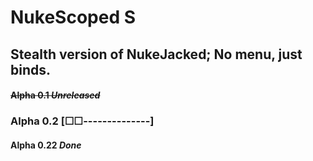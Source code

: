 # NukeScoped S
## Stealth version of NukeJacked; No menu, just binds.

#### ~~Alpha 0.1 *Unreleased*~~
### Alpha 0.2 [☐☐--------------]
#### Alpha 0.22 *Done*

